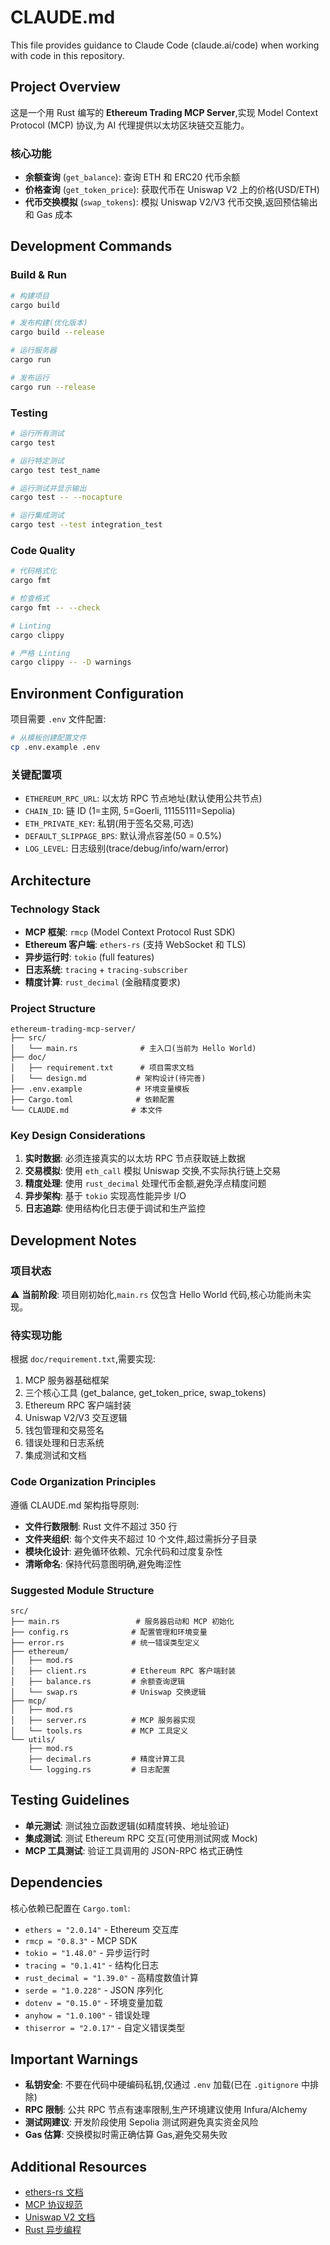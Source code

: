 # CLAUDE.md

This file provides guidance to Claude Code (claude.ai/code) when working with code in this repository.

## Project Overview

这是一个用 Rust 编写的 **Ethereum Trading MCP Server**,实现 Model Context Protocol (MCP) 协议,为 AI 代理提供以太坊区块链交互能力。

### 核心功能

- **余额查询** (`get_balance`): 查询 ETH 和 ERC20 代币余额
- **价格查询** (`get_token_price`): 获取代币在 Uniswap V2 上的价格(USD/ETH)
- **代币交换模拟** (`swap_tokens`): 模拟 Uniswap V2/V3 代币交换,返回预估输出和 Gas 成本

## Development Commands

### Build & Run

```bash
# 构建项目
cargo build

# 发布构建(优化版本)
cargo build --release

# 运行服务器
cargo run

# 发布运行
cargo run --release
```

### Testing

```bash
# 运行所有测试
cargo test

# 运行特定测试
cargo test test_name

# 运行测试并显示输出
cargo test -- --nocapture

# 运行集成测试
cargo test --test integration_test
```

### Code Quality

```bash
# 代码格式化
cargo fmt

# 检查格式
cargo fmt -- --check

# Linting
cargo clippy

# 严格 Linting
cargo clippy -- -D warnings
```

## Environment Configuration

项目需要 `.env` 文件配置:

```bash
# 从模板创建配置文件
cp .env.example .env
```

### 关键配置项

- `ETHEREUM_RPC_URL`: 以太坊 RPC 节点地址(默认使用公共节点)
- `CHAIN_ID`: 链 ID (1=主网, 5=Goerli, 11155111=Sepolia)
- `ETH_PRIVATE_KEY`: 私钥(用于签名交易,可选)
- `DEFAULT_SLIPPAGE_BPS`: 默认滑点容差(50 = 0.5%)
- `LOG_LEVEL`: 日志级别(trace/debug/info/warn/error)

## Architecture

### Technology Stack

- **MCP 框架**: `rmcp` (Model Context Protocol Rust SDK)
- **Ethereum 客户端**: `ethers-rs` (支持 WebSocket 和 TLS)
- **异步运行时**: `tokio` (full features)
- **日志系统**: `tracing` + `tracing-subscriber`
- **精度计算**: `rust_decimal` (金融精度要求)

### Project Structure

```
ethereum-trading-mcp-server/
├── src/
│   └── main.rs              # 主入口(当前为 Hello World)
├── doc/
│   ├── requirement.txt      # 项目需求文档
│   └── design.md           # 架构设计(待完善)
├── .env.example            # 环境变量模板
├── Cargo.toml              # 依赖配置
└── CLAUDE.md              # 本文件
```

### Key Design Considerations

1. **实时数据**: 必须连接真实的以太坊 RPC 节点获取链上数据
2. **交易模拟**: 使用 `eth_call` 模拟 Uniswap 交换,不实际执行链上交易
3. **精度处理**: 使用 `rust_decimal` 处理代币金额,避免浮点精度问题
4. **异步架构**: 基于 `tokio` 实现高性能异步 I/O
5. **日志追踪**: 使用结构化日志便于调试和生产监控

## Development Notes

### 项目状态

⚠️ **当前阶段**: 项目刚初始化,`main.rs` 仅包含 Hello World 代码,核心功能尚未实现。

### 待实现功能

根据 `doc/requirement.txt`,需要实现:

1. MCP 服务器基础框架
2. 三个核心工具 (get_balance, get_token_price, swap_tokens)
3. Ethereum RPC 客户端封装
4. Uniswap V2/V3 交互逻辑
5. 钱包管理和交易签名
6. 错误处理和日志系统
7. 集成测试和文档

### Code Organization Principles

遵循 CLAUDE.md 架构指导原则:

- **文件行数限制**: Rust 文件不超过 350 行
- **文件夹组织**: 每个文件夹不超过 10 个文件,超过需拆分子目录
- **模块化设计**: 避免循环依赖、冗余代码和过度复杂性
- **清晰命名**: 保持代码意图明确,避免晦涩性

### Suggested Module Structure

```
src/
├── main.rs                 # 服务器启动和 MCP 初始化
├── config.rs              # 配置管理和环境变量
├── error.rs               # 统一错误类型定义
├── ethereum/
│   ├── mod.rs
│   ├── client.rs          # Ethereum RPC 客户端封装
│   ├── balance.rs         # 余额查询逻辑
│   └── swap.rs            # Uniswap 交换逻辑
├── mcp/
│   ├── mod.rs
│   ├── server.rs          # MCP 服务器实现
│   └── tools.rs           # MCP 工具定义
└── utils/
    ├── mod.rs
    ├── decimal.rs         # 精度计算工具
    └── logging.rs         # 日志配置
```

## Testing Guidelines

- **单元测试**: 测试独立函数逻辑(如精度转换、地址验证)
- **集成测试**: 测试 Ethereum RPC 交互(可使用测试网或 Mock)
- **MCP 工具测试**: 验证工具调用的 JSON-RPC 格式正确性

## Dependencies

核心依赖已配置在 `Cargo.toml`:

- `ethers = "2.0.14"` - Ethereum 交互库
- `rmcp = "0.8.3"` - MCP SDK
- `tokio = "1.48.0"` - 异步运行时
- `tracing = "0.1.41"` - 结构化日志
- `rust_decimal = "1.39.0"` - 高精度数值计算
- `serde = "1.0.228"` - JSON 序列化
- `dotenv = "0.15.0"` - 环境变量加载
- `anyhow = "1.0.100"` - 错误处理
- `thiserror = "2.0.17"` - 自定义错误类型

## Important Warnings

- **私钥安全**: 不要在代码中硬编码私钥,仅通过 `.env` 加载(已在 `.gitignore` 中排除)
- **RPC 限制**: 公共 RPC 节点有速率限制,生产环境建议使用 Infura/Alchemy
- **测试网建议**: 开发阶段使用 Sepolia 测试网避免真实资金风险
- **Gas 估算**: 交换模拟时需正确估算 Gas,避免交易失败

## Additional Resources

- [ethers-rs 文档](https://docs.rs/ethers/)
- [MCP 协议规范](https://spec.modelcontextprotocol.io/)
- [Uniswap V2 文档](https://docs.uniswap.org/contracts/v2/overview)
- [Rust 异步编程](https://rust-lang.github.io/async-book/)
